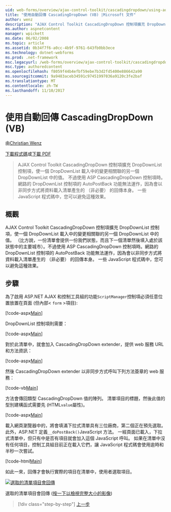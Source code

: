 ```yaml
---
uid: web-forms/overview/ajax-control-toolkit/cascadingdropdown/using-auto-postback-with-cascadingdropdown-vb
title: "使用自動回傳 CascadingDropDown (VB) |Microsoft 文件"
author: wenz
description: "AJAX Control Toolkit CascadingDropDown 控制項擴充 DropDownList 控制項，使一個 DropDownList 載入中的變更相關聯 anoth 中的值..."
ms.author: aspnetcontent
manager: wpickett
ms.date: 06/02/2008
ms.topic: article
ms.assetid: 0b34f7f6-a0cc-4b9f-9761-643fb0bb3ece
ms.technology: dotnet-webforms
ms.prod: .net-framework
msc.legacyurl: /web-forms/overview/ajax-control-toolkit/cascadingdropdown/using-auto-postback-with-cascadingdropdown-vb
msc.type: authoredcontent
ms.openlocfilehash: f8059f44b4efbf59ebe7b3d2fd5400e886642a90
ms.sourcegitcommit: 9a9483aceb34591c97451997036a9120c3fe2baf
ms.translationtype: MT
ms.contentlocale: zh-TW
ms.lasthandoff: 11/10/2017
---
```

<a name="using-auto-postback-with-cascadingdropdown-vb"></a>使用自動回傳 CascadingDropDown (VB)
====================
由[Christian Wenz](https://github.com/wenz)

[下載程式碼](http://download.microsoft.com/download/9/0/7/907760b1-2c60-4f81-aeb6-ca416a573b0d/cascadingdropdown3.vb.zip)或[下載 PDF](http://download.microsoft.com/download/2/d/c/2dc10e34-6983-41d4-9c08-f78f5387d32b/cascadingdropdown3VB.pdf)

> AJAX Control Toolkit CascadingDropDown 控制項擴充 DropDownList 控制項，使一個 DropDownList 載入中的變更相關聯的另一個 DropDownList 中的值。 不過使用 ASP CascadingDropDown 控制項時。網路的 DropDownList 控制項的 AutoPostBack 功能無法運作，因為會以非同步方式將資料載入清單產生的 （非必要） 的回傳本身。 一些 JavaScript 程式碼中，您可以避免這種效果。


## <a name="overview"></a>概觀

AJAX Control Toolkit CascadingDropDown 控制項擴充 DropDownList 控制項，使一個 DropDownList 載入中的變更相關聯的另一個 DropDownList 中的值。 （比方說，一份清單會提供一份我們狀態，而且下一個清單然後填入處於該狀態中的主要城市）。不過使用 ASP CascadingDropDown 控制項時。網路的 DropDownList 控制項的 AutoPostBack 功能無法運作，因為會以非同步方式將資料載入清單產生的 （非必要） 的回傳本身。 一些 JavaScript 程式碼中，您可以避免這種效果。

## <a name="steps"></a>步驟

為了啟用 ASP.NET AJAX 和控制工具組的功能`ScriptManager`控制項必須任意位置放置在頁面 (但內部&lt; `form` &gt;項目):

[!code-aspx[Main](using-auto-postback-with-cascadingdropdown-vb/samples/sample1.aspx)]

DropDownList 控制項則需要：

[!code-aspx[Main](using-auto-postback-with-cascadingdropdown-vb/samples/sample2.aspx)]

對於此清單中，就會加入 CascadingDropDown extender，提供 web 服務 URL 和方法資訊：

[!code-aspx[Main](using-auto-postback-with-cascadingdropdown-vb/samples/sample3.aspx)]

然後 CascadingDropDown extender 以非同步方式呼叫下列方法簽章的 web 服務：

[!code-vb[Main](using-auto-postback-with-cascadingdropdown-vb/samples/sample4.vb)]

方法會傳回類型 CascadingDropDown 值的陣列。 清單項目的標題，然後此值的型別建構函式需要先 (HTML`value`屬性)。

[!code-aspx[Main](using-auto-postback-with-cascadingdropdown-vb/samples/sample5.aspx)]

載入網頁瀏覽器中的，將會填滿下拉式清單具有三位廠商，第二個正在預先選取。 此外，ASP.NET 定義`__doPostBack()`JavaScript 方法。 一經頁面已載入，下拉式清單中，但只有中是否有項目就會加入這個 JavaScript 呼叫。 如果在清單中沒有任何項目，控制工具組目前正在載入它們，讓 JavaScript 程式碼會使用逾時和半秒一次嘗試。

[!code-html[Main](using-auto-postback-with-cascadingdropdown-vb/samples/sample6.html)]

如此一來，回傳才會執行實際的項目在清單中，使用者選取項目。


[![選取的清單項目會回傳](using-auto-postback-with-cascadingdropdown-vb/_static/image2.png)](using-auto-postback-with-cascadingdropdown-vb/_static/image1.png)

選取的清單項目會回傳 ([按一下以檢視完整大小的影像](using-auto-postback-with-cascadingdropdown-vb/_static/image3.png))

>[!div class="step-by-step"]
[上一步](presetting-list-entries-with-cascadingdropdown-vb.md)
